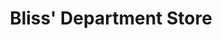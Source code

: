 ---
title: "Bliss' Department Store"
url: /shelter-island-heights/bliss-department-store/
shop: variety store
---